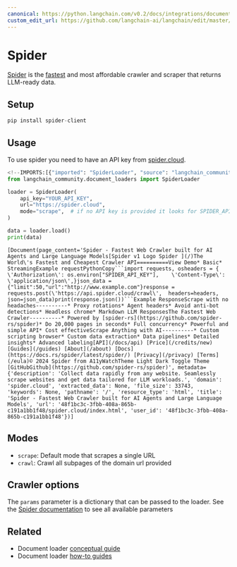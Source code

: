 ```yaml
---
canonical: https://python.langchain.com/v0.2/docs/integrations/document_loaders/spider/
custom_edit_url: https://github.com/langchain-ai/langchain/edit/master/docs/docs/integrations/document_loaders/spider.ipynb
---
```


# Spider
[Spider](https://spider.cloud/) is the [fastest](https://github.com/spider-rs/spider/blob/main/benches/BENCHMARKS.md) and most affordable crawler and scraper that returns LLM-ready data.

## Setup

```python
pip install spider-client
```

## Usage
To use spider you need to have an API key from [spider.cloud](https://spider.cloud/).

```python
<!--IMPORTS:[{"imported": "SpiderLoader", "source": "langchain_community.document_loaders", "docs": "https://api.python.langchain.com/en/latest/document_loaders/langchain_community.document_loaders.spider.SpiderLoader.html", "title": "Spider"}]-->
from langchain_community.document_loaders import SpiderLoader

loader = SpiderLoader(
    api_key="YOUR_API_KEY",
    url="https://spider.cloud",
    mode="scrape",  # if no API key is provided it looks for SPIDER_API_KEY in env
)

data = loader.load()
print(data)
```
```output
[Document(page_content='Spider - Fastest Web Crawler built for AI Agents and Large Language Models[Spider v1 Logo Spider ](/)The World\'s Fastest and Cheapest Crawler API==========View Demo* Basic* StreamingExample requestPythonCopy```import requests, osheaders = {    \'Authorization\': os.environ["SPIDER_API_KEY"],    \'Content-Type\': \'application/json\',}json_data = {"limit":50,"url":"http://www.example.com"}response = requests.post(\'https://api.spider.cloud/crawl\',  headers=headers,  json=json_data)print(response.json())```Example ResponseScrape with no headaches----------* Proxy rotations* Agent headers* Avoid anti-bot detections* Headless chrome* Markdown LLM ResponsesThe Fastest Web Crawler----------* Powered by [spider-rs](https://github.com/spider-rs/spider)* Do 20,000 pages in seconds* Full concurrency* Powerful and simple API* Cost effectiveScrape Anything with AI----------* Custom scripting browser* Custom data extraction* Data pipelines* Detailed insights* Advanced labeling[API](/docs/api) [Price](/credits/new) [Guides](/guides) [About](/about) [Docs](https://docs.rs/spider/latest/spider/) [Privacy](/privacy) [Terms](/eula)© 2024 Spider from A11yWatchTheme Light Dark Toggle Theme [GitHubGithub](https://github.com/spider-rs/spider)', metadata={'description': 'Collect data rapidly from any website. Seamlessly scrape websites and get data tailored for LLM workloads.', 'domain': 'spider.cloud', 'extracted_data': None, 'file_size': 33743, 'keywords': None, 'pathname': '/', 'resource_type': 'html', 'title': 'Spider - Fastest Web Crawler built for AI Agents and Large Language Models', 'url': '48f1bc3c-3fbb-408a-865b-c191a1bb1f48/spider.cloud/index.html', 'user_id': '48f1bc3c-3fbb-408a-865b-c191a1bb1f48'})]
```
## Modes
- `scrape`: Default mode that scrapes a single URL
- `crawl`: Crawl all subpages of the domain url provided

## Crawler options
The `params` parameter is a dictionary that can be passed to the loader. See the [Spider documentation](https://spider.cloud/docs/api) to see all available parameters

## Related

- Document loader [conceptual guide](/docs/concepts/#document-loaders)
- Document loader [how-to guides](/docs/how_to/#document-loaders)